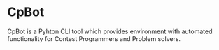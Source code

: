# CpBot
CpBot is a Pyhton CLI tool which provides environment with automated functionality for Contest Programmers and Problem solvers.
